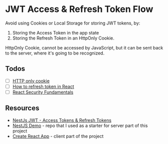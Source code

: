 # JWT Access & Refresh Token Flow

Avoid using Cookies or Local Storage for storing JWT tokens, by:
1. Storing the Access Token in the app state
2. Storing the Refresh Token in an HttpOnly Cookie.

HttpOnly Cookie, cannot be accessed by JavaScript, but it can be sent back to the server, where
it's going to be recognized.

## Todos
- [ ] [HTTP only cookie](https://www.youtube.com/watch?v=5rlsUfQTRzs) 
- [ ] [How to refresh token in React](https://www.youtube.com/watch?v=nI8PYZNFtac) 
- [ ] [React Security Fundamentals](https://courses.reactsecurity.io/view/courses/react-security-fundamentals/302432-handling-auth-state/864672-check-if-the-user-is-currently-authenticated)

## Resources 
- [NestJs JWT - Access Tokens & Refresh Tokens](https://youtu.be/uAKzFhE3rxU)
- [NestJS Demo](https://github.com/sitek94/nestjs-demo) - repo that I used as a starter for server part of this project 
- [Create React App](https://create-react-app.dev/) - client part of the project
